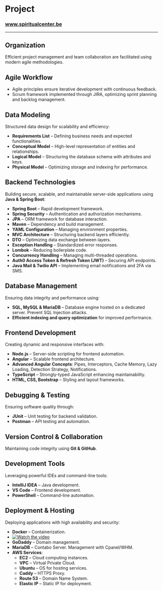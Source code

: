 # Project

### **www.spiritualcenter.be**

---

## Organization
Efficient project management and team collaboration are facilitated using modern agile methodologies.

## Agile Workflow
- Agile principles ensure iterative development with continuous feedback.
- Scrum framework implemented through JIRA, optimizing sprint planning and backlog management.

## Data Modeling
Structured data design for scalability and efficiency:
- **Requirements List** – Defining business needs and expected functionalities.
- **Conceptual Model** – High-level representation of entities and relationships.
- **Logical Model** – Structuring the database schema with attributes and keys.
- **Physical Model** – Optimizing storage and indexing for performance.

## Backend Technologies
Building secure, scalable, and maintainable server-side applications using **Java & Spring Boot**:
- **Spring Boot** – Rapid development framework.
- **Spring Security** – Authentication and authorization mechanisms.
- **JPA** – ORM framework for database interaction.
- **Maven** – Dependency and build management.
- **YAML Configuration** – Managing environment properties.
- **MVC Architecture** – Structuring backend layers efficiently.
- **DTO** – Optimizing data exchange between layers.
- **Exception Handling** – Standardized error responses.
- **Lombok** – Reducing boilerplate code.
- **Concurrency Handling** – Managing multi-threaded operations.
- **Auth0 Access Token & Refresh Token (JWT)** – Securing API endpoints.
- **Java Mail & Twilio API** – Implementing email notifications and 2FA via SMS.

## Database Management
Ensuring data integrity and performance using:
- **SQL, MySQL & MariaDB** – Database engine hosted on a dedicated server. Prevent SQL Injection attacks.
- **Efficient indexing and query optimization** for improved performance.

## Frontend Development
Creating dynamic and responsive interfaces with:
- **Node.js** – Server-side scripting for frontend automation.
- **Angular** – Scalable frontend architecture.
- **Advanced Angular Concepts**: Pipes, Interceptors, Cache Memory, Lazy Loading, Detection Strategy, Notifications.
- **TypeScript** – Strongly-typed JavaScript enhancing maintainability.
- **HTML, CSS, Bootstrap** – Styling and layout frameworks.

## Debugging & Testing
Ensuring software quality through:
- **JUnit** – Unit testing for backend validation.
- **Postman** – API testing and automation.

## Version Control & Collaboration
Maintaining code integrity using **Git & GitHub**.

## Development Tools
Leveraging powerful IDEs and command-line tools:
- **IntelliJ IDEA** – Java development.
- **VS Code** – Frontend development.
- **PowerShell** – Command-line automation.

## Deployment & Hosting
Deploying applications with high availability and security:
- **Docker** – Containerization.
- [![Watch the video](https://img.youtube.com/vi/lQNoWia0xj0/0.jpg)](https://www.youtube.com/watch?v=lQNoWia0xj0)
- **GoDaddy** – Domain management.
- **MariaDB** – Contabo Server. Management with Cpanel/WHM.
- **AWS Services**:
    - **EC2** – Cloud computing instances.
    - **VPC** – Virtual Private Cloud.
    - **Ubuntu** – OS for hosting services.
    - **Caddy** – HTTPS Proxy.
    - **Route 53** – Domain Name System.
    - **Elastic IP** – Static IP for deployment.

